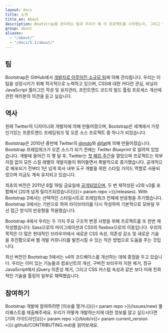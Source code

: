 ```yaml
---
layout: docs
title: 소개
title_en: About
description: Bootstrap을 관리하는 팀과 우리가 왜 이 프로젝트를 시작했는지, 그리고 어떻게 참여할 수 있는지에 대해서 알아보세요.
group: about
aliases:
  - "/about/"
  - "/docs/5.2/about/"
---
```


## 팀

Bootstrap은 GitHub에서 [개발자로 이루어진 소규모 팀](https://github.com/orgs/twbs/people)에 의해 관리됩니다. 우리는 이 팀을 성장시키기 위해 적극적으로 노력하고 있으며, CSS에 대한 커다란 관심, 바닐라 JavaScript 플러그인 작성 및 유지관리, 프런트엔드 코드의 빌드 툴링 프로세스 개선에 관한 여러분의 의견을 듣고 싶습니다.

## 역사

원래 Twitter의 디자이너와 개발자에 의해 만들어졌으며, Bootstrap은 세계에서 가장 인기있는 프론트엔드 프레임워크 및 오픈 소스 프로젝트 중 하나가 되었습니다.

Bootstrap은 2010년 중반에 Twitter의 [@mdo](https://twitter.com/mdo)와 [@fat](https://twitter.com/fat)에 의해 만들어졌습니다. Bootstrap 프레임워크가 오픈 소스가 되기 전에는 _Twitter Blueprint_ 로 알려져 있었습니다. 개발에 들어간 지 몇 달 후, Twitter는 [첫 해킹 주간](https://blog.twitter.com/engineering/en_us/a/2010/hack-week.html)을 열었으며 프로젝트는 외부 지침 없이 모든 스킬 레벨의 개발자들이 뛰어들면서 폭발적으로 증가했습니다. 공개적으로 배포되기 전부터 1년 넘게 회사 내부 도구 개발을 위한 스타일 가이드 역할로 사용되었으며 지금도 계속 유지되고 있습니다.

최초의 버전은 <time datetime="2011-08-19 11:25">2011년 8월 19일 금요일</time>에 [공개되었으며](https://blog.twitter.com/developer/en_us/a/2011/bootstrap-twitter.html), 두 번 재작성된 v2와 v3를 포함해서 [20개 넘게 릴리즈되었습니다]({{< param repo >}}/releases). With Bootstrap 2에서는 선택적인 스타일시트로 프레임워크 전체에 반응형을 추가했습니다. Bootstrap 3에서는 기반으로 하여 라이브러리를 다시 작성하여 기본적으로 모바일 우선 접근 방식의 반응형을 적용했습니다.

Bootstrap 4에서 우리는 두 가지 주요 구조적 변경 사항을 위해 프로젝트를 또 한번 재작성했습니다: Sass으로의 마이그레이션과 CSS의 flexbox으로의 이동입니다. 우리의 목적은 더 많은 현대적인 브라우저에서 새로운 CSS 속성, 의존성 감소 및 새로운 기술을 추진함으로써 웹 개발 커뮤니티를 발전시킬 수 있는 작은 방법으로 도움을 주는 것입니다.

최신 버전인 Bootstrap 5에서는 v4의 코드베이스를 개선하는 데에 중점을 두고 있습니다. 우리는 이미 있는 기능들과 컴포넌트의 개선, 구버전 브라우저 지원 제거, 정규 JavaScript에서 jQuery 의존성 제거, 그리고 CSS 커스텀 속성과 같은 보다 미래 친화적인 기술을 툴링의 일부로 채택했습니다.

## 참여하기

Bootstrap 개발에 참여하려면 [이슈를 열거나]({{< param repo >}}/issues/new) 풀 리퀘스트를 제출해주세요. 우리가 어떻게 개발하는지에 대한 정보를 알고 싶으시다면 [기여 가이드라인]({{< param repo >}}/blob/v{{< param current_version >}}/.github/CONTRIBUTING.md)을 읽어보세요.
